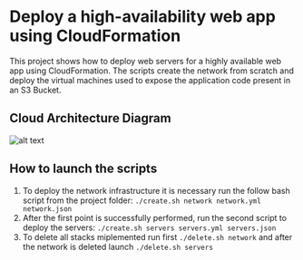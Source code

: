 # Deploy a high-availability web app using CloudFormation
This project shows how to deploy web servers for a highly available web app using CloudFormation. The scripts create the network from scratch and deploy the virtual machines used to expose the application code present in an S3 Bucket.

## Cloud Architecture Diagram
![alt text](https://github.com/fabio-jaremciuc/[cloud-devops-engineer-udacity/deploy-web-app-aws/image/blob/master/network-diagram.png?raw=true)

## How to launch the scripts
1. To deploy the network infrastructure it is necessary run the follow bash script from the project folder: `./create.sh network network.yml network.json`
2. After the first point is successfully performed, run the second script to deploy the servers: `./create.sh servers servers.yml servers.json`
3. To delete all stacks miplemented run first `./delete.sh network` and after the network is deleted launch `./delete.sh servers`
